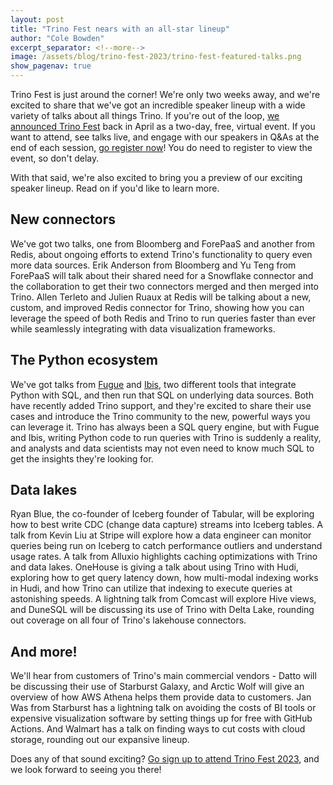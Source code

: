 ```yaml
---
layout: post
title: "Trino Fest nears with an all-star lineup"
author: "Cole Bowden"
excerpt_separator: <!--more-->
image: /assets/blog/trino-fest-2023/trino-fest-featured-talks.png
show_pagenav: true
---
```


Trino Fest is just around the corner! We're only two weeks away, and we're
excited to share that we've got an incredible speaker lineup with a wide variety
of talks about all things Trino. If you're out of the loop,
[we announced Trino Fest](/2023-04-05-announcing-trino-fest-2023.html) back in
April as a two-day, free, virtual event. If you want to attend, see talks live,
and engage with our speakers in Q&As at the end of each session,
[go register now](https://www.starburst.io/info/trinofest/)! You do need to
register to view the event, so don't delay.

With that said, we're also excited to bring you a preview of our exciting
speaker lineup. Read on if you'd like to learn more.

<!--more-->

## New connectors

We've got two talks, one from Bloomberg and ForePaaS and another from Redis,
about ongoing efforts to extend Trino's functionality to query even more data
sources. Erik Anderson from Bloomberg and Yu Teng from ForePaaS will talk about
their shared need for a Snowflake connector and the collaboration to get their
two connectors merged and then merged into Trino. Allen Terleto and Julien Ruaux
at Redis will be talking about a new, custom, and improved Redis connector for
Trino, showing how you can leverage the speed of both Redis and Trino to run
queries faster than ever while seamlessly integrating with data visualization
frameworks.

## The Python ecosystem

We've got talks from [Fugue](https://github.com/fugue-project/fugue) and
[Ibis](https://ibis-project.org/), two different tools that integrate Python
with SQL, and then run that SQL on underlying data sources. Both have recently
added Trino support, and they're excited to share their use cases and introduce
the Trino community to the new, powerful ways you can leverage it. Trino has
always been a SQL query engine, but with Fugue and Ibis, writing Python code to
run queries with Trino is suddenly a reality, and analysts and data scientists
may not even need to know much SQL to get the insights they're looking for.

## Data lakes

Ryan Blue, the co-founder of Iceberg founder of Tabular, will be exploring how
to best write CDC (change data capture) streams into Iceberg tables. A talk from
Kevin Liu at Stripe will explore how a data engineer can monitor queries being
run on Iceberg to catch performance outliers and understand usage rates. A talk
from Alluxio highlights caching optimizations with Trino and data lakes.
OneHouse is giving a talk about using Trino with Hudi, exploring how to get
query latency down, how multi-modal indexing works in Hudi, and how Trino can
utilize that indexing to execute queries at astonishing speeds. A lightning talk
from Comcast will explore Hive views, and DuneSQL will be discussing its use of
Trino with Delta Lake, rounding out coverage on all four of Trino's lakehouse
connectors.

## And more!

We'll hear from customers of Trino's main commercial vendors - Datto will be
discussing their use of Starburst Galaxy, and Arctic Wolf will give an overview
of how AWS Athena helps them provide data to customers. Jan Was from Starburst
has a lightning talk on avoiding the costs of BI tools or expensive
visualization software by setting things up for free with GitHub Actions. And
Walmart has a talk on finding ways to cut costs with cloud storage, rounding out
our expansive lineup.

Does any of that sound exciting?
[Go sign up to attend Trino Fest 2023](https://www.starburst.io/info/trinofest/),
and we look forward to seeing you there!